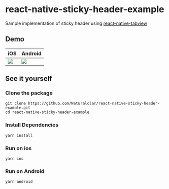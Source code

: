 # react-native-sticky-header-example

Sample implementation of sticky header using [react-native-tabview](https://github.com/react-native-community/react-native-tab-view)

## Demo

| iOS | Android |
| --- | --- |
| <img src="https://user-images.githubusercontent.com/6936373/71782112-cffcfa80-3019-11ea-867c-bd2be2cd6d2a.gif" /> | <img src="https://user-images.githubusercontent.com/6936373/71782107-ca071980-3019-11ea-9a2d-5495aa538759.gif" /> |

## See it yourself


### Clone the package

```
git clone https://github.com/Naturalclar/react-native-sticky-header-example.git
cd react-native-sticky-header-example
```

### Install Dependencies

```
yarn install
```

### Run on ios

```
yarn ios
```

### Run on Android

```
yarn android
```
